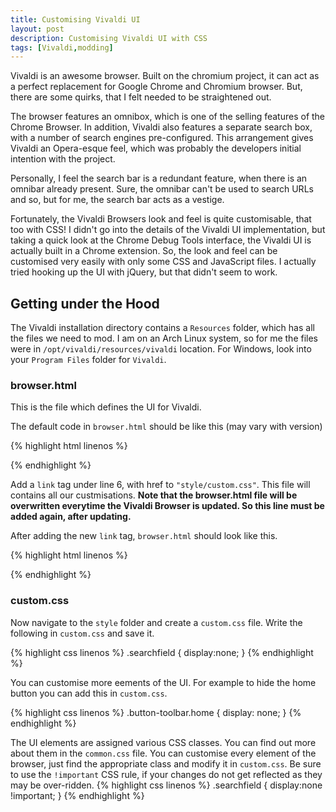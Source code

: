 ```yaml
---
title: Customising Vivaldi UI
layout: post
description: Customising Vivaldi UI with CSS
tags: [Vivaldi,modding]
---
```


Vivaldi is an awesome browser. Built on the chromium project, it can act as a perfect replacement for Google Chrome and Chromium browser. But, there are some quirks, that I felt needed to be straightened out.

The browser features an omnibox, which is one of the selling features of the Chrome Browser. In addition, Vivaldi also features a separate search box, with a number of search engines pre-configured. This arrangement gives Vivaldi an Opera-esque feel, which was probably the developers initial intention with the project.

Personally, I feel the search bar is a redundant feature, when there is an omnibar already present. Sure, the omnibar can't be used to search URLs and so, but for me, the search bar acts as a vestige.

Fortunately, the Vivaldi Browsers look and feel is quite customisable, that too with CSS! I didn't go into the details of the Vivaldi UI implementation, but taking a quick look at the Chrome Debug Tools interface, the Vivaldi UI is actually built in a Chrome extension. So, the look and feel can be customised very easily with only some CSS and JavaScript files. I actually tried hooking up the UI with jQuery, but that didn't seem to work.

## Getting under the Hood ##

The Vivaldi installation directory contains a <code>Resources</code> folder, which has all the files we need to mod. I am on an Arch Linux system, so for me the files were in <code>/opt/vivaldi/resources/vivaldi</code> location. For Windows, look into your <code>Program Files</code> folder for <code>Vivaldi</code>. 

### browser.html ###

This is the file which defines the UI for Vivaldi.

The default code in <code>browser.html</code> should be like this (may vary with version)

{% highlight html linenos %}
<!DOCTYPE html>
<html>
  <head>
    <meta charset="UTF-8" />
    <title>Vivaldi</title>
    <link rel="stylesheet" href="style/common.css" />
  </head>
  <body>
    <div id="app" />
    <script src="localeSettings-bundle.js"></script>
    <script src="vendor-bundle.js"></script>
    <script src="settings-bundle.js"></script>
    <script src="urlbar-bundle.js"></script>
    <script src="components-bundle.js"></script>
    <script src="bundle.js"></script>
  </body>
</html>
{% endhighlight %}

Add a <code>link</code> tag under line 6, with href to <code>"style/custom.css"</code>. This file will contains all our custmisations. **Note that the browser.html file will be overwritten everytime the Vivaldi Browser is updated. So this line must be added again, after updating.**

After adding the new <code>link</code> tag, <code>browser.html</code> should look like this.

{% highlight html linenos %}
<!DOCTYPE html>
<html>
  <head>
    <meta charset="UTF-8" />
    <title>Vivaldi</title>
    <link rel="stylesheet" href="style/common.css" />
    <link rel="stylesheet" href="style/custom.css" />
  </head>
  <body>
    <div id="app" />
    <script src="localeSettings-bundle.js"></script>
    <script src="vendor-bundle.js"></script>
    <script src="settings-bundle.js"></script>
    <script src="urlbar-bundle.js"></script>
    <script src="components-bundle.js"></script>
    <script src="bundle.js"></script>
  </body>
</html>
{% endhighlight %}

### custom.css ###

Now navigate to the <code>style</code> folder and create a <code>custom.css</code> file. Write the following in <code>custom.css</code> and save it.

{% highlight css linenos %}
.searchfield {
    display:none;
}
{% endhighlight %}

You can customise more eements of the UI. For example to hide the home button you can add this in <code>custom.css</code>.

{% highlight css linenos %}
.button-toolbar.home {
    display: none;
}
{% endhighlight %}

The UI elements are assigned various CSS classes. You can find out more about them in the <code>common.css</code> file. You can customise every element of the browser, just find the appropriate class and modify it in <code>custom.css</code>. Be sure to use the <code>!important</code> CSS rule, if your changes do not get reflected as they may be over-ridden.
{% highlight css linenos %}
.searchfield {
    display:none !important;
}
{% endhighlight %}